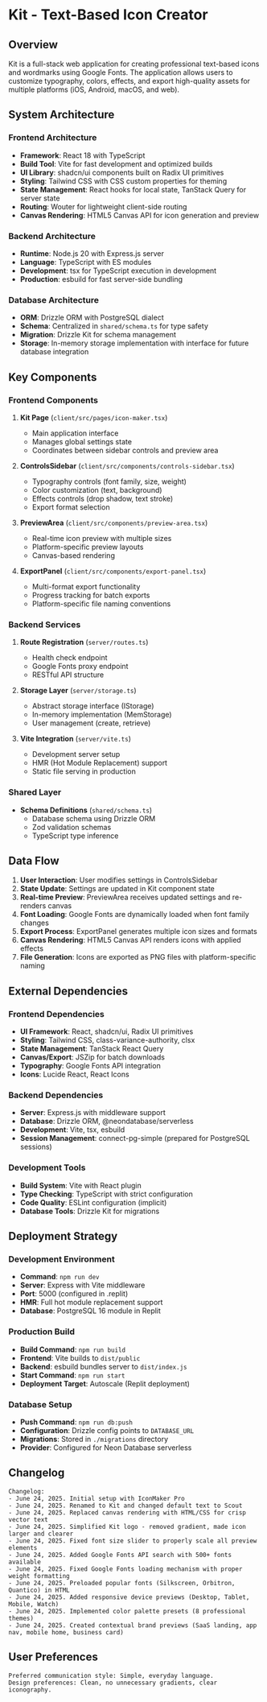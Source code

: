 # Kit - Text-Based Icon Creator

## Overview

Kit is a full-stack web application for creating professional text-based icons and wordmarks using Google Fonts. The application allows users to customize typography, colors, effects, and export high-quality assets for multiple platforms (iOS, Android, macOS, and web).

## System Architecture

### Frontend Architecture
- **Framework**: React 18 with TypeScript
- **Build Tool**: Vite for fast development and optimized builds
- **UI Library**: shadcn/ui components built on Radix UI primitives
- **Styling**: Tailwind CSS with CSS custom properties for theming
- **State Management**: React hooks for local state, TanStack Query for server state
- **Routing**: Wouter for lightweight client-side routing
- **Canvas Rendering**: HTML5 Canvas API for icon generation and preview

### Backend Architecture
- **Runtime**: Node.js 20 with Express.js server
- **Language**: TypeScript with ES modules
- **Development**: tsx for TypeScript execution in development
- **Production**: esbuild for fast server-side bundling

### Database Architecture
- **ORM**: Drizzle ORM with PostgreSQL dialect
- **Schema**: Centralized in `shared/schema.ts` for type safety
- **Migration**: Drizzle Kit for schema management
- **Storage**: In-memory storage implementation with interface for future database integration

## Key Components

### Frontend Components
1. **Kit Page** (`client/src/pages/icon-maker.tsx`)
   - Main application interface
   - Manages global settings state
   - Coordinates between sidebar controls and preview area

2. **ControlsSidebar** (`client/src/components/controls-sidebar.tsx`)
   - Typography controls (font family, size, weight)
   - Color customization (text, background)
   - Effects controls (drop shadow, text stroke)
   - Export format selection

3. **PreviewArea** (`client/src/components/preview-area.tsx`)
   - Real-time icon preview with multiple sizes
   - Platform-specific preview layouts
   - Canvas-based rendering

4. **ExportPanel** (`client/src/components/export-panel.tsx`)
   - Multi-format export functionality
   - Progress tracking for batch exports
   - Platform-specific file naming conventions

### Backend Services
1. **Route Registration** (`server/routes.ts`)
   - Health check endpoint
   - Google Fonts proxy endpoint
   - RESTful API structure

2. **Storage Layer** (`server/storage.ts`)
   - Abstract storage interface (IStorage)
   - In-memory implementation (MemStorage)
   - User management (create, retrieve)

3. **Vite Integration** (`server/vite.ts`)
   - Development server setup
   - HMR (Hot Module Replacement) support
   - Static file serving in production

### Shared Layer
- **Schema Definitions** (`shared/schema.ts`)
  - Database schema using Drizzle ORM
  - Zod validation schemas
  - TypeScript type inference

## Data Flow

1. **User Interaction**: User modifies settings in ControlsSidebar
2. **State Update**: Settings are updated in Kit component state
3. **Real-time Preview**: PreviewArea receives updated settings and re-renders canvas
4. **Font Loading**: Google Fonts are dynamically loaded when font family changes
5. **Export Process**: ExportPanel generates multiple icon sizes and formats
6. **Canvas Rendering**: HTML5 Canvas API renders icons with applied effects
7. **File Generation**: Icons are exported as PNG files with platform-specific naming

## External Dependencies

### Frontend Dependencies
- **UI Framework**: React, shadcn/ui, Radix UI primitives
- **Styling**: Tailwind CSS, class-variance-authority, clsx
- **State Management**: TanStack React Query
- **Canvas/Export**: JSZip for batch downloads
- **Typography**: Google Fonts API integration
- **Icons**: Lucide React, React Icons

### Backend Dependencies
- **Server**: Express.js with middleware support
- **Database**: Drizzle ORM, @neondatabase/serverless
- **Development**: Vite, tsx, esbuild
- **Session Management**: connect-pg-simple (prepared for PostgreSQL sessions)

### Development Tools
- **Build System**: Vite with React plugin
- **Type Checking**: TypeScript with strict configuration
- **Code Quality**: ESLint configuration (implicit)
- **Database Tools**: Drizzle Kit for migrations

## Deployment Strategy

### Development Environment
- **Command**: `npm run dev`
- **Server**: Express with Vite middleware
- **Port**: 5000 (configured in .replit)
- **HMR**: Full hot module replacement support
- **Database**: PostgreSQL 16 module in Replit

### Production Build
- **Build Command**: `npm run build`
- **Frontend**: Vite builds to `dist/public`
- **Backend**: esbuild bundles server to `dist/index.js`
- **Start Command**: `npm run start`
- **Deployment Target**: Autoscale (Replit deployment)

### Database Setup
- **Push Command**: `npm run db:push`
- **Configuration**: Drizzle config points to `DATABASE_URL`
- **Migrations**: Stored in `./migrations` directory
- **Provider**: Configured for Neon Database serverless

## Changelog

```
Changelog:
- June 24, 2025. Initial setup with IconMaker Pro
- June 24, 2025. Renamed to Kit and changed default text to Scout
- June 24, 2025. Replaced canvas rendering with HTML/CSS for crisp vector text
- June 24, 2025. Simplified Kit logo - removed gradient, made icon larger and clearer
- June 24, 2025. Fixed font size slider to properly scale all preview elements
- June 24, 2025. Added Google Fonts API search with 500+ fonts available
- June 24, 2025. Fixed Google Fonts loading mechanism with proper weight formatting
- June 24, 2025. Preloaded popular fonts (Silkscreen, Orbitron, Quantico) in HTML
- June 24, 2025. Added responsive device previews (Desktop, Tablet, Mobile, Watch)
- June 24, 2025. Implemented color palette presets (8 professional themes)
- June 24, 2025. Created contextual brand previews (SaaS landing, app nav, mobile home, business card)
```

## User Preferences

```
Preferred communication style: Simple, everyday language.
Design preferences: Clean, no unnecessary gradients, clear iconography.
```